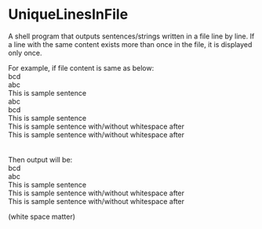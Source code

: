 # UniqueLinesInFile
A shell program that outputs sentences/strings written in a file line by line. If a line with the same content exists more than once in the file, it is displayed only once.

For example, 
if file content is same as below:<br>
bcd<br>
abc<br>
This is sample sentence<br>
abc<br>
bcd<br>
This is sample sentence<br>
This is sample sentence with/without whitespace after   <br>
This is sample sentence with/without whitespace after<br>
<br>
<br>
Then output will be:<br>
bcd<br>
abc<br>
This is sample sentence<br>
This is sample sentence with/without whitespace after   <br>
This is sample sentence with/without whitespace after<br>

(white space matter)<br>
